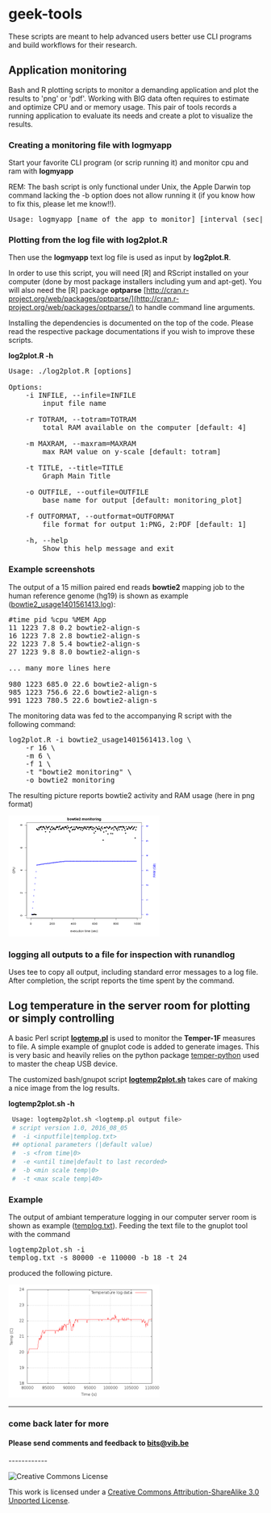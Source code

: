 geek-tools
==========

These scripts are meant to help advanced users better use CLI programs and build workflows for their research.

## **Application monitoring** 

Bash and R plotting scripts to monitor a demanding application and plot the results to 'png' or 'pdf'. Working with BIG data often requires to estimate and optimize CPU and or memory usage. This pair of tools records a running application to evaluate its needs and create a plot to visualize the results.

### Creating a monitoring file with **logmyapp**

Start your favorite CLI program (or scrip running it) and monitor cpu and ram with **logmyapp**

REM: The bash script is only functional under Unix, the Apple Darwin top command lacking the -b option does not allow running it (if you know how to fix this, please let me know!!).

<pre>
Usage: logmyapp [name of the app to monitor] [interval (sec|default=5)]
</pre>

### Plotting from the log file with **log2plot.R**

Then use the **logmyapp** text log file is used as input by **log2plot.R**.

In order to use this script, you will need [R] and RScript installed on your computer (done by most package installers including yum and apt-get). You will also need the [R] package **optparse** [http://cran.r-project.org/web/packages/optparse/](http://cran.r-project.org/web/packages/optparse/) to handle command line arguments.

Installing the dependencies is documented on the top of the code. Please read the respective package documentations if you wish to improve these scripts.

**log2plot.R -h**
<pre>
Usage: ./log2plot.R [options]

Options:
	-i INFILE, --infile=INFILE
		input file name

	-r TOTRAM, --totram=TOTRAM
		total RAM available on the computer [default: 4]

	-m MAXRAM, --maxram=MAXRAM
		max RAM value on y-scale [default: totram]

	-t TITLE, --title=TITLE
		Graph Main Title

	-o OUTFILE, --outfile=OUTFILE
		base name for output [default: monitoring_plot]

	-f OUTFORMAT, --outformat=OUTFORMAT
		file format for output 1:PNG, 2:PDF [default: 1]

	-h, --help
		Show this help message and exit
</pre>

### Example screenshots

The output of a 15 million paired end reads **bowtie2** mapping job to the human reference genome (hg19) is shown as example (<a href="logmyapp/pictures/bowtie2_usage1401561413.log">bowtie2_usage1401561413.log</a>):

<pre>
#time pid %cpu %MEM App
11 1223 7.8 0.2 bowtie2-align-s
16 1223 7.8 2.8 bowtie2-align-s
22 1223 7.8 5.4 bowtie2-align-s
27 1223 9.8 8.0 bowtie2-align-s

... many more lines here

980 1223 685.0 22.6 bowtie2-align-s
985 1223 756.6 22.6 bowtie2-align-s
991 1223 780.5 22.6 bowtie2-align-s
</pre>

The monitoring data was fed to the accompanying R script with the following command:

<pre>
log2plot.R -i bowtie2_usage1401561413.log \
    -r 16 \
    -m 6 \
    -f 1 \
    -t "bowtie2 monitoring" \
    -o bowtie2_monitoring
</pre>

The resulting picture reports bowtie2 activity and RAM usage (here in png format)

<img src="logmyapp/pictures/bowtie2_monitoring.png?raw=true" alt="monitoring results" style="width: 300px;"/>

### logging all outputs to a file for inspection with **runandlog**

Uses tee to copy all output, including standard error messages to a log file. After completion, the script reports the time spent by the command. 


## Log temperature in the server room for plotting or simply controlling 

A basic Perl script **[logtemp.pl](Temper-1F/logtemp.pl)** is used to monitor the **Temper-1F** measures to file. A simple example of gnuplot code is added to generate images. This is very basic and heavily relies on the python package <a href="https://github.com/padelt/temper-python" target="_blank">temper-python</a> used to master the cheap USB device.

The customized bash/gnupot script **[logtemp2plot.sh](Temper-1F/logtemp2plot.sh)** takes care of making a nice image from the log results.

**logtemp2plot.sh -h**

```bash
 Usage: logtemp2plot.sh <logtemp.pl output file>
 # script version 1.0, 2016_08_05
 #  -i <inputfile|templog.txt>
 ## optional parameters (|default value)
 #  -s <from time|0>
 #  -e <until time|default to last recorded>
 #  -b <min scale temp|0>
 #  -t <max scale temp|40>
```

### Example

The output of ambiant temperature logging in our computer server room is shown as example (<a href="Temper-1F/example/templog.txt">templog.txt</a>). Feeding the text file to the gnuplot tool with the command <pre>logtemp2plot.sh -i templog.txt -s 80000 -e 110000 -b 18 -t 24</pre> produced the following picture.

<img src="Temper-1F/example/templog.png?raw=true" alt="temperature log results" style="width: 300px;"/>

------------
### **come back later for more**

<h4>Please send comments and feedback to <a href="mailto:bits@vib.be">bits@vib.be</a></h4>
------------

![Creative Commons License](http://i.creativecommons.org/l/by-sa/3.0/88x31.png?raw=true)

This work is licensed under a [Creative Commons Attribution-ShareAlike 3.0 Unported License](http://creativecommons.org/licenses/by-sa/3.0/).
